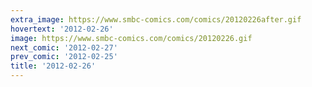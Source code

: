 ```yaml
---
extra_image: https://www.smbc-comics.com/comics/20120226after.gif
hovertext: '2012-02-26'
image: https://www.smbc-comics.com/comics/20120226.gif
next_comic: '2012-02-27'
prev_comic: '2012-02-25'
title: '2012-02-26'
---
```


